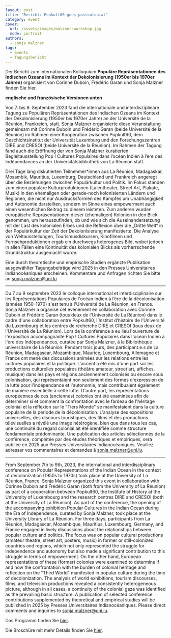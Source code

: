 ```yaml
---
layout: post
title: "Bericht: Popkult60 goes postcolonial"
category: event
cover:
  url: /assets/images/malzner-workshop.jpg
  mode: portrait
authors:
  - sonja malzner
tags:
  - events
  - Tagungsbericht
---
```


Der Bericht zum internationalen Kolloquium **Populäre Repräsentationen des Indischen Ozeans im Kontext der Dekolonisierung (1950er bis 1970er Jahren)** organisiert von Corinne Duboin, Frédéric Garan und Sonja Malzner finden Sie hier.


<!-- more -->


**englische und französische Versionen unten**

Von 7. bis 9. September 2023 fand die internationale und interdisziplinäre Tagung zu Populären Repräsentationen des Indischen Ozeans im Kontext der Dekolonisierung (1950er bis 1970er Jahre) an der Université de la Réunion, Frankreich, statt. Sonja Malzner organisierte diese Veranstaltung gemeinsam mit Corinne Duboin und Frédéric Garan (beide Université de la Réunion) im Rahmen einer Kooperation zwischen Popkult60, dem Geschichtsinstitut der Universität Luxemburg und den Forschungszentren DIRE und CRESOI (beide Université de la Réunion). Im Rahmen der Tagung fand auch die Eröffnung der von Sonja Malzner kuratierten Begleitausstellung Pop ! Cultures Populaires dans l’océan Indien à l’ère des Indépendances an der Universitätsbibliothek von La Réunion statt.

Drei Tage lang diskutierten Teilnehmer*innen aus La Réunion, Madagaskar, Mosambik, Mauritius, Luxemburg, Deutschland und Frankreich angeregt über die Beziehungen zwischen Populärkultur und Politik. Im Fokus standen zum einen populäre Kulturproduktionen (Laientheater, Street Art, Plakate, Musik) in den ehemaligen oder gerade-noch kolonisierten Ländern und Regionen, die nicht nur Ausdrucksformen des Kampfes um Unabhängigkeit und Autonomie darstellten, sondern im Sinne eines empowerment auch einen wesentlichen Beitrag zu diesem leisteten. Zum anderen wurden europäische Repräsentationen dieser (ehemaligen) Kolonien in den Blick genommen, um herauszufinden, ob und wie sich die Auseinandersetzung mit der Last des kolonialen Erbes und die Reflexion über die „Dritte Welt“ in der Populärkultur der Zeit der Dekolonisierung manifestierte. Die Analyse von Weltausstellungen, Tourismusdiskursen, Kinofilmen und Fernsehproduktionen ergab ein durchwegs heterogenes Bild, wobei jedoch in allen Fällen eine Kontinuität des kolonialen Blicks als vorherrschende Grundstruktur ausgemacht wurde.

Eine durch theoretische und empirische Studien ergänzte Publikation ausgewählter Tagungsbeiträge wird 2025 in den Presses Universitaires Indianocéaniques erscheinen. Kommentare und Anfragen richten Sie bitte an sonja.malzner@uni.lu

****

Du 7 au 9 septembre 2023 le colloque international et interdisciplinaire sur les Représentations Populaires de l'océan Indien à l’ère de la décolonisation (années 1950-1970) s'est tenu à l'Université de La Réunion, en France. Sonja Malzner a organisé cet événement en collaboration avec Corinne Duboin et Frédéric Garan (tous deux de l'Université de La Réunion) dans le cadre d'une collaboration entre Popkult60, l’Institut d’histoire de l’Université du Luxembourg et les centres de recherche DIRE et CRESOI (tous deux de l'Université de La Réunion). Lors de la conférence a eu lieu l'ouverture de l'exposition accompagnante Pop ! Cultures Populaires dans l'océan Indien à l'ère des Indépendances, curatée par Sonja Malzner, à la Bibliothèque universitaire de La Réunion.
Pendant trois jours, des participant.e.s de La Réunion, Madagascar, Mozambique, Maurice, Luxembourg, Allemagne et France ont mené des discussions animées sur les relations entre les cultures populaires et la politique. L'accent a été mis d'une part sur les productions culturelles populaires (théâtre amateur, street art, affiches, musique) dans les pays et régions anciennement colonisés ou encore sous colonisation, qui représentaient non seulement des formes d'expression de la lutte pour l'indépendance et l'autonomie, mais contribuaient également de manière essentielle à cette lutte. D'autre part, les représentations européennes de ces (anciennes) colonies ont été examinées afin de déterminer si et comment la confrontation avec le fardeau de l'héritage colonial et la réflexion sur le "Tiers Monde" se manifestaient dans la culture populaire de la période de la décolonisation. L'analyse des expositions universelles, des discours touristiques, des films et des productions télévisuelles a révélé une image hétérogène, bien que dans tous les cas, une continuité du regard colonial ait été identifiée comme structure fondamentale prédominante.
Une publication des articles sélectionnés de la conférence, complétée par des études théoriques et empiriques, sera publiée en 2025 aux Presses Universitaires Indianocéaniques. Veuillez adresser vos commentaires et demandes à sonja.malzner@uni.lu.

*****

From September 7th to 9th, 2023, the international and interdisciplinary conference on Popular Representations of the Indian Ocean in the context of decolonization (1950s to 1970s) took place at the University of La Réunion, France. Sonja Malzner organized this event in collaboration with Corinne Duboin and Frédéric Garan (both from the University of La Réunion) as part of a cooperation between Popkult60, the Institute of History at the University of Luxembourg and the research centres DIRE and CRESOI (both at the University of La Réunion). As part of the conference, the opening of the accompanying exhibition Popular Cultures in the Indian Ocean during the Era of Independence, curated by Sonja Malzner, took place at the University Library of La Réunion.
For three days, participants from La Réunion, Madagascar, Mozambique, Mauritius, Luxembourg, Germany, and France engaged in lively discussions about the relationships between popular culture and politics. The focus was on popular cultural productions (amateur theatre, street art, posters, music) in former or still-colonized countries and regions, which not only represented the struggle for independence and autonomy but also made a significant contribution to this struggle in terms of empowerment. On the other hand, European representations of these (former) colonies were examined to determine if and how the confrontation with the burden of colonial heritage and reflection on the "Third World" manifested in popular culture during the time of decolonization. The analysis of world exhibitions, tourism discourses, films, and television productions revealed a consistently heterogeneous picture, although in all cases, a continuity of the colonial gaze was identified as the prevailing basic structure.
A publication of selected conference contributions supplemented by theoretical and empirical studies will be published in 2025 by Presses Universitaires Indianocéaniques. Please direct comments and inquiries to sonja.malzner@uni.lu.

Das Programm finden Sie [hier](../../../../assets/pdf/programme-malzner.pdf).

Die Broschüre mit mehr Details finden Sie [hier](../../../../assets/pdf/livret.pdf).
